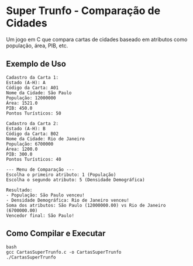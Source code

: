 # Super Trunfo - Comparação de Cidades

Um jogo em C que compara cartas de cidades baseado em atributos como população, área, PIB, etc.

## Exemplo de Uso

```
Cadastro da Carta 1:
Estado (A-H): A
Código da Carta: A01
Nome da Cidade: São Paulo
População: 12000000
Área: 1521.0
PIB: 450.0
Pontos Turísticos: 50

Cadastro da Carta 2:
Estado (A-H): B
Código da Carta: B02
Nome da Cidade: Rio de Janeiro
População: 6700000
Área: 1200.0
PIB: 300.0
Pontos Turísticos: 40

--- Menu de Comparação ---
Escolha o primeiro atributo: 1 (População)
Escolha o segundo atributo: 5 (Densidade Demográfica)

Resultado:
- População: São Paulo venceu!
- Densidade Demográfica: Rio de Janeiro venceu!
Soma dos atributos: São Paulo (12000000.00) vs Rio de Janeiro (6700000.00)
Vencedor final: São Paulo!

```
## Como Compilar e Executar

```
bash
gcc CartasSuperTrunfo.c -o CartasSuperTrunfo
./CartasSuperTrunfo
```
